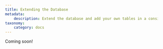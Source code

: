 ```yaml
---
title: Extending the Database
metadata:
    description: Extend the database and add your own tables in a consistent and easily replicable way with a migration.
taxonomy:
    category: docs
---
```


Coming soon!
